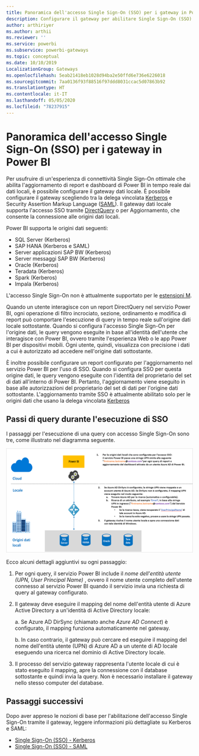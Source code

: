 ```yaml
---
title: Panoramica dell'accesso Single Sign-On (SSO) per i gateway in Power BI
description: Configurare il gateway per abilitare Single Sign-On (SSO) da Power BI alle origini dati locali.
author: arthiriyer
ms.author: arthii
ms.reviewer: ''
ms.service: powerbi
ms.subservice: powerbi-gateways
ms.topic: conceptual
ms.date: 10/10/2019
LocalizationGroup: Gateways
ms.openlocfilehash: 5eab21418eb1028d94ba2e50ffd6e736e6226018
ms.sourcegitcommit: 7aa0136f93f88516f97ddd8031ccac5d07863b92
ms.translationtype: HT
ms.contentlocale: it-IT
ms.lasthandoff: 05/05/2020
ms.locfileid: "78237915"
---
```

# <a name="overview-of-single-sign-on-sso-for-gateways-in-power-bi"></a>Panoramica dell'accesso Single Sign-On (SSO) per i gateway in Power BI

Per usufruire di un'esperienza di connettività Single Sign-On ottimale che abilita l'aggiornamento di report e dashboard di Power BI in tempo reale dai dati locali, è possibile configurare il gateway dati locale. È possibile configurare il gateway scegliendo tra la delega vincolata [Kerberos](service-gateway-sso-kerberos.md) e Security Assertion Markup Language ([SAML](service-gateway-sso-saml.md)). Il gateway dati locale supporta l'accesso SSO tramite [DirectQuery](desktop-directquery-about.md) o per Aggiornamento, che consente la connessione alle origini dati locali. 

Power BI supporta le origini dati seguenti:

* SQL Server (Kerberos)
* SAP HANA (Kerberos e SAML)
* Server applicazioni SAP BW (Kerberos)
* Server messaggi SAP BW (Kerberos) 
* Oracle (Kerberos) 
* Teradata (Kerberos)
* Spark (Kerberos)
* Impala (Kerberos)

L'accesso Single Sign-On non è attualmente supportato per le [estensioni M](https://github.com/microsoft/DataConnectors/blob/master/docs/m-extensions.md).

Quando un utente interagisce con un report DirectQuery nel servizio Power BI, ogni operazione di filtro incrociato, sezione, ordinamento e modifica di report può comportare l'esecuzione di query in tempo reale sull'origine dati locale sottostante. Quando si configura l'accesso Single Sign-On per l'origine dati, le query vengono eseguite in base all'identità dell'utente che interagisce con Power BI, ovvero tramite l'esperienza Web o le app Power BI per dispositivi mobili. Ogni utente, quindi, visualizza con precisione i dati a cui è autorizzato ad accedere nell'origine dati sottostante. 

È inoltre possibile configurare un report configurato per l'aggiornamento nel servizio Power BI per l'uso di SSO. Quando si configura SSO per questa origine dati, le query vengono eseguite con l'identità del proprietario del set di dati all'interno di Power BI. Pertanto, l'aggiornamento viene eseguito in base alle autorizzazioni del proprietario del set di dati per l'origine dati sottostante. L'aggiornamento tramite SSO è attualmente abilitato solo per le origini dati che usano la delega vincolata [Kerberos](service-gateway-sso-kerberos.md) 

## <a name="query-steps-when-running-sso"></a>Passi di query durante l'esecuzione di SSO

I passaggi per l'esecuzione di una query con accesso Single Sign-On sono tre, come illustrato nel diagramma seguente.

![Passi di query SSO](media/service-gateway-sso-overview/sso-query-steps.png)

Ecco alcuni dettagli aggiuntivi su ogni passaggio:

1. Per ogni query, il servizio Power BI include il *nome dell'entità utente (UPN, User Principal Name)* , ovvero il nome utente completo dell'utente connesso al servizio Power BI quando il servizio invia una richiesta di query al gateway configurato.

2. Il gateway deve eseguire il mapping del nome dell'entità utente di Azure Active Directory a un'identità di Active Directory locale:

   a. Se Azure AD DirSync (chiamato anche *Azure AD Connect*) è configurato, il mapping funziona automaticamente nel gateway.

   b.  In caso contrario, il gateway può cercare ed eseguire il mapping del nome dell'entità utente (UPN) di Azure AD a un utente di AD locale eseguendo una ricerca nel dominio di Active Directory locale.

3. Il processo del servizio gateway rappresenta l'utente locale di cui è stato eseguito il mapping, apre la connessione con il database sottostante e quindi invia la query. Non è necessario installare il gateway nello stesso computer del database.

## <a name="next-steps"></a>Passaggi successivi

Dopo aver appreso le nozioni di base per l'abilitazione dell'accesso Single Sign-On tramite il gateway, leggere informazioni più dettagliate su Kerberos e SAML:

* [Single Sign-On (SSO) - Kerberos](service-gateway-sso-kerberos.md)
* [Single Sign-On (SSO) - SAML](service-gateway-sso-saml.md)
